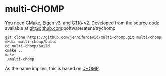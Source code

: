 multi-CHOMP
=================

You need [CMake][], [Eigen][] v3, and [GTK+][] v2. 
Developed from the source code available at git@github.com:poftwaresatent/trychomp

    git clone https://github.com/jenniferdavid/multi-chomp.git multi-chomp
    mkdir multi-chomp/build
    cd multi-chomp/build
    cmake ..
    make
    ./multi-chomp

As the name implies, this is based on [CHOMP][].

[CMake]: http://cmake.org/
[Eigen]: http://eigen.tuxfamily.org/
[GTK+]: http://www.gtk.org/
[CHOMP]: http://www.nathanratliff.com/research/chomp
